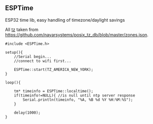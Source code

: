 ## ESPTime


ESP32 time lib, easy handling of timezone/daylight savings

All [tz](https://github.com/jgvmonteiro/ESPTime/blob/master/src/Tz.h) taken from https://github.com/nayarsystems/posix_tz_db/blob/master/zones.json.

    	
     	 
	#include <ESPTime.h>
    
	setup(){
		//Serial begin...
		//connect to wifi first...
		
		ESPTime::start(TZ_AMERICA_NEW_YORK);
	}
	
	loop(){
		
		tm* timeinfo = ESPTime::localtime();
		if(timeinfo!=NULL){ //is null until ntp server response
			Serial.println(timeinfo, "%A, %B %d %Y %H:%M:%S");
		}

		delay(1000);
	}    

    

